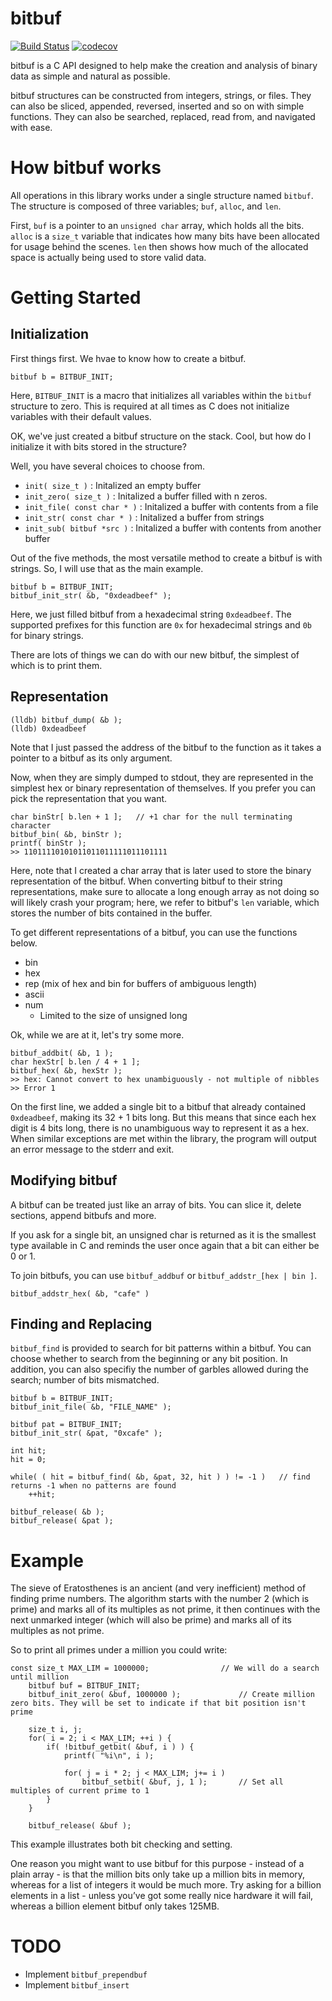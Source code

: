 # bitbuf
[![Build Status](https://travis-ci.org/mkchoi212/bitbuf.svg?branch=master)](https://travis-ci.org/mkchoi212/bitbuf)
[![codecov](https://codecov.io/gh/mkchoi212/bitbuf/branch/master/graph/badge.svg)](https://codecov.io/gh/mkchoi212/bitbuf)

bitbuf is a C API designed to help make the creation and analysis of binary data as simple and natural as possible.

bitbuf structures can be constructed from integers, strings, or files.
They can also be sliced, appended, reversed, inserted and so on with simple functions.
They can also be searched, replaced, read from, and navigated with ease.

# How bitbuf works
All operations in this library works under a single structure named `bitbuf`. The structure is composed of three variables; `buf`, `alloc`, and `len`.

First, `buf` is a pointer to an `unsigned char` array, which holds all the bits. 
`alloc` is a `size_t` variable that indicates how many bits have been allocated for usage behind the scenes.
`len` then shows how much of the allocated space is actually being used to store valid data.

# Getting Started
## Initialization
First things first. We hvae to know how to create a bitbuf.

```
bitbuf b = BITBUF_INIT;
```

Here, `BITBUF_INIT` is a macro that initializes all variables within the `bitbuf` structure to zero.
This is required at all times as C does not initialize variables with their default values.

OK, we've just created a bitbuf structure on the stack. Cool, but how do I initialize it with bits stored in the structure?

Well, you have several choices to choose from.
- `init( size_t )` : Initalized an empty buffer
- `init_zero( size_t )` : Initalized a buffer filled with n zeros.
- `init_file( const char * )` : Initalized a buffer with contents from a file
- `init_str( const char * )` : Initalized a buffer from strings
- `init_sub( bitbuf *src )` : Initalized a buffer with contents from another buffer

Out of the five methods, the most versatile method to create a bitbuf is with strings.
So, I will use that as the main example.

```
bitbuf b = BITBUF_INIT;
bitbuf_init_str( &b, "0xdeadbeef" );
```
Here, we just filled bitbuf from a hexadecimal string `0xdeadbeef`. 
The supported prefixes for this function are `0x` for hexadecimal strings and `0b` for binary strings.

There are lots of things we can do with our new bitbuf, the simplest of which is to print them.

## Representation
```
(lldb) bitbuf_dump( &b );
(lldb) 0xdeadbeef
```

Note that I just passed the address of the bitbuf to the function as it takes a pointer to a bitbuf as its only argument.

Now, when they are simply dumped to stdout, they are represented in the simplest hex or binary representation of themselves. If you prefer you can pick the representation that you want.

```
char binStr[ b.len + 1 ];   // +1 char for the null terminating character
bitbuf_bin( &b, binStr );
printf( binStr ); 
>> 11011110101011011011111011101111
```

Here, note that I created a char array that is later used to store the binary representation of the bitbuf. When converting bitbuf to their string representations, make sure to allocate a long enough array as not doing so will likely crash your program; here, we refer to bitbuf's `len` variable, which stores the number of bits contained in the buffer.

To get different representations of a bitbuf, you can use the functions below.
- bin
- hex
- rep (mix of hex and bin for buffers of ambiguous length)
- ascii
- num
    - Limited to the size of unsigned long

Ok, while we are at it, let's try some more.

```
bitbuf_addbit( &b, 1 );
char hexStr[ b.len / 4 + 1 ];
bitbuf_hex( &b, hexStr );
>> hex: Cannot convert to hex unambiguously - not multiple of nibbles
>> Error 1
```

On the first line, we added a single bit to a bitbuf that already contained `0xdeadbeef`, making its 32 + 1 bits long.
But this means that since each hex digit is 4 bits long, there is no unambiguous way to represent it as a hex.
When similar exceptions are met within the library, the program will output an error message to the stderr and exit.

## Modifying bitbuf
A bitbuf can be treated just like an array of bits. You can slice it, delete sections, append bitbufs and more.

If you ask for a single bit, an unsigned char is returned as it is the smallest type available in C and reminds the user once again that a bit can either be 0 or 1.

To join bitbufs, you can use `bitbuf_addbuf` or `bitbuf_addstr_[hex | bin ]`.
```
bitbuf_addstr_hex( &b, "cafe" )
```

## Finding and Replacing
`bitbuf_find` is provided to search for bit patterns within a bitbuf. You can choose whether to search from the beginning or any bit position.
In addition, you can also specifiy the number of garbles allowed during the search; number of bits mismatched.

```
bitbuf b = BITBUF_INIT;
bitbuf_init_file( &b, "FILE_NAME" );

bitbuf pat = BITBUF_INIT;
bitbuf_init_str( &pat, "0xcafe" );

int hit;
hit = 0;

while( ( hit = bitbuf_find( &b, &pat, 32, hit ) ) != -1 )   // find returns -1 when no patterns are found
    ++hit;
    
bitbuf_release( &b );
bitbuf_release( &pat );
```

# Example
The sieve of Eratosthenes is an ancient (and very inefficient) method of finding prime numbers. The algorithm starts with the number 2 (which is prime) and marks all of its multiples as not prime, it then continues with the next unmarked integer (which will also be prime) and marks all of its multiples as not prime.

So to print all primes under a million you could write:

```
const size_t MAX_LIM = 1000000;                // We will do a search until million
    bitbuf buf = BITBUF_INIT;
    bitbuf_init_zero( &buf, 1000000 );             // Create million zero bits. They will be set to indicate if that bit position isn't prime

    size_t i, j;
    for( i = 2; i < MAX_LIM; ++i ) {
        if( !bitbuf_getbit( &buf, i ) ) {
            printf( "%i\n", i );
            
            for( j = i * 2; j < MAX_LIM; j+= i ) 
                bitbuf_setbit( &buf, j, 1 );       // Set all multiples of current prime to 1
        }
    }

    bitbuf_release( &buf );
```
This example illustrates both bit checking and setting.

One reason you might want to use bitbuf for this purpose - instead of a plain array - is that the million bits only take up a million bits in memory, whereas for a list of integers it would be much more. Try asking for a billion elements in a list - unless you’ve got some really nice hardware it will fail, whereas a billion element bitbuf only takes 125MB.

# TODO
- Implement `bitbuf_prependbuf`
- Implement `bitbuf_insert`
